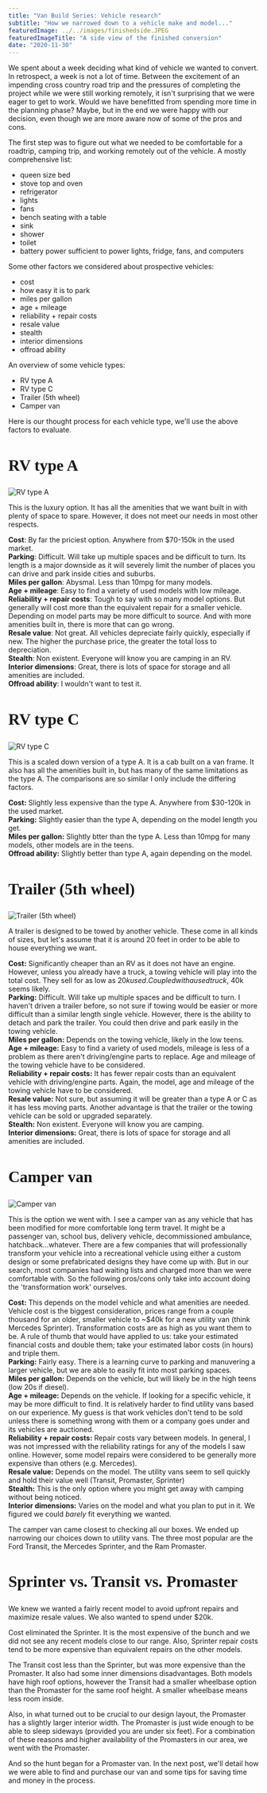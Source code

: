 ```yaml
---
title: "Van Build Series: Vehicle research"
subtitle: "How we narrowed down to a vehicle make and model..."
featuredImage: ../../images/finishedside.JPEG
featuredImageTitle: "A side view of the finished conversion"
date: "2020-11-30"
---
```


We spent about a week deciding what kind of vehicle we wanted to convert. In retrospect, a week is not a lot of time. Between the excitement of an impending cross country road trip and the pressures of completing the project while we were still working remotely, it isn't surprising that we were eager to get to work. Would we have benefitted from spending more time in the planning phase? Maybe, but in the end we were happy with our decision, even though we are more aware now of some of the pros and cons.

The first step was to figure out what we needed to be comfortable for a roadtrip, camping trip, and working remotely out of the vehicle. A mostly comprehensive list:
- queen size bed
- stove top and oven
- refrigerator
- lights
- fans
- bench seating with a table
- sink
- shower
- toilet
- battery power sufficient to power lights, fridge, fans, and computers

Some other factors we considered about prospective vehicles:
- cost
- how easy it is to park
- miles per gallon
- age + mileage
- reliability + repair costs
- resale value
- stealth
- interior dimensions
- offroad ability

An overview of some vehicle types:
- RV type A
- RV type C
- Trailer (5th wheel)
- Camper van

Here is our thought process for each vehicle type, we'll use the above factors to evaluate.

<h2 style="font-size:32px; font-family: Ubuntu;">RV type A</h2>

![RV type A](../../images/rv_typea.png)

This is the luxury option. It has all the amenities that we want built in with plenty of space to spare. However, it does not meet our needs in most other respects.

**Cost**: By far the priciest option. Anywhere from $70-150k in the used market.  
**Parking**: Difficult. Will take up multiple spaces and be difficult to turn. Its length is a major downside as it will severely limit the number of places you can drive and park inside cities and suburbs.  
**Miles per gallon**: Abysmal. Less than 10mpg for many models.  
**Age + mileage**: Easy to find a variety of used models with low mileage.  
**Reliability + repair costs**: Tough to say with so many model options. But generally will cost more than the equivalent repair for a smaller vehicle. Depending on model parts may be more difficult to source. And with more amenities built in, there is more that can go wrong.  
**Resale value**: Not great. All vehicles depreciate fairly quickly, especially if new. The higher the purchase price, the greater the total loss to depreciation.   
**Stealth**: Non existent. Everyone will know you are camping in an RV.  
**Interior dimensions**: Great, there is lots of space for storage and all amenities are included.  
**Offroad ability**: I wouldn't want to test it.  

<h2 style="font-size:32px; font-family: Ubuntu;">RV type C</h2>

![RV type C](../../images/rv_typec.png)

This is a scaled down version of a type A. It is a cab built on a van frame. It also has all the amenities built in, but has many of the same limitations as the type A. The comparisons are so similar I only include the differing factors.

**Cost:** Slightly less expensive than the type A. Anywhere from $30-120k in the used market.  
**Parking:** Slightly easier than the type A, depending on the model length you get.   
**Miles per gallon:** Slightly btter than the type A. Less than 10mpg for many models, other models are in the teens.  
**Offroad ability:** Slightly better than type A, again depending on the model.  

<h2 style="font-size:32px; font-family: Ubuntu;">Trailer (5th wheel)</h2>

![Trailer (5th wheel)](../../images/trailer.jpg)

A trailer is designed to be towed by another vehicle. These come in all kinds of sizes, but let's assume that it is around 20 feet in order to be able to house everything we want.

**Cost:** Significantly cheaper than an RV as it does not have an engine. However, unless you already have a truck, a towing vehicle will play into the total cost. They sell for as low as $20k used. Coupled with a used truck, ~$40k seems likely.  
**Parking:** Difficult. Will take up multiple spaces and be difficult to turn. I haven't driven a trailer before, so not sure if towing would be easier or more difficult than a similar length single vehicle. However, there is the ability to detach and park the trailer. You could then drive and park easily in the towing vehicle.   
**Miles per gallon:** Depends on the towing vehicle, likely in the low teens.  
**Age + mileage:** Easy to find a variety of used models, mileage is less of a problem as there aren't driving/engine parts to replace. Age and mileage of the towing vehicle have to be considered.  
**Reliability + repair costs:** It has fewer repair costs than an equivalent vehicle with driving/engine parts. Again, the model, age and mileage of the towing vehicle have to be considered.  
**Resale value:** Not sure, but assuming it will be greater than a type A or C as it has less moving parts. Another advantage is that the trailer or the towing vehicle can be sold or upgraded separately.  
**Stealth:** Non existent. Everyone will know you are camping.  
**Interior dimensions:** Great, there is lots of space for storage and all amenities are included.  

<h2 style="font-size:32px; font-family: Ubuntu;">Camper van</h2>  

![Camper van](../../images/finishedside.JPEG)

This is the option we went with. I see a camper van as any vehicle that has been modified for more comfortable long term travel. It might be a passenger van, school bus, delivery vehicle, decommissioned ambulance, hatchback...whatever. There are a few companies that will professionally transform your vehicle into a recreational vehicle using either a custom design or some prefabricated designs they have come up with. But in our search, most companies had waiting lists and charged more than we were comfortable with. So the following pros/cons only take into account doing the 'transformation work' ourselves. 

**Cost:** This depends on the model vehicle and what amenities are needed. Vehicle cost is the biggest consideration, prices range from a couple thousand for an older, smaller vehicle to ~$40k for a new utility van (think Mercedes Sprinter). Transformation costs are as high as you want them to be. A rule of thumb that would have applied to us: take your estimated financial costs and double them; take your estimated labor costs (in hours) and triple them.  
**Parking:** Fairly easy. There is a learning curve to parking and manuvering a larger vehicle, but we are able to easily fit into most parking spaces.  
**Miles per gallon:** Depends on the vehicle, but will likely be in the high teens (low 20s if diesel).  
**Age + mileage:** Depends on the vehicle. If looking for a specific vehicle, it may be more difficult to find. It is relatively harder to find utility vans based on our experience. My guess is that work vehicles don't tend to be sold unless there is something wrong with them or a company goes under and its vehicles are auctioned.   
**Reliability + repair costs:** Repair costs vary between models. In general, I was not impressed with the reliability ratings for any of the models I saw online. However, some model repairs were considered to be generally more expensive than others (e.g. Mercedes).  
**Resale value:** Depends on the model. The utility vans seem to sell quickly and hold their value well (Transit, Promaster, Sprinter)  
**Stealth:** This is the only option where you might get away with camping without being noticed.   
**Interior dimensions:** Varies on the model and what you plan to put in it. We figured we could *barely* fit everything we wanted.  

The camper van came closest to checking all our boxes. We ended up narrowing our choices down to utility vans. The three most popular are the Ford Transit, the Mercedes Sprinter, and the Ram Promaster.

<h2 style="font-size:32px; font-family: Ubuntu;">Sprinter vs. Transit vs. Promaster</h2>  

We knew we wanted a fairly recent model to avoid upfront repairs and maximize resale values. We also wanted to spend under $20k.

Cost eliminated the Sprinter. It is the most expensive of the bunch and we did not see any recent models close to our range. Also, Sprinter repair costs tend to be more expensive than equivalent repairs on the other models.

The Transit cost less than the Sprinter, but was more expensive than the Promaster. It also had some inner dimensions disadvantages. Both models have high roof options, however the Transit had a smaller wheelbase option than the Promaster for the same roof height. A smaller wheelbase means less room inside. 

Also, in what turned out to be crucial to our design layout, the Promaster has a slightly larger interior width. The Promaster is just wide enough to be able to sleep sideways (provided you are under six feet). For a combination of these reasons and higher availability of the Promasters in our area, we went with the Promaster.

And so the hunt began for a Promaster van. In the next post, we'll detail how we were able to find and purchase our van and some tips for saving time and money in the process.